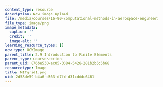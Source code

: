 ```yaml
---
content_type: resource
description: New image Upload
file: /media/courses/16-90-computational-methods-in-aerospace-engineering-spring-2014/2d58de59b4a6d363d7fdd31cdddc6461_MITgrid1.png
file_type: image/png
image_metadata:
  caption: ''
  credit: ''
  image-alt: ''
learning_resource_types: []
ocw_type: OCWImage
parent_title: 2.9 Introduction to Finite Elements
parent_type: CourseSection
parent_uid: 876be530-ac05-3384-5428-281b2b3c5b68
resourcetype: Image
title: MITgrid1.png
uid: 2d58de59-b4a6-d363-d7fd-d31cdddc6461
---
```

